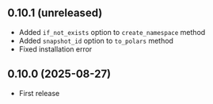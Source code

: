 ## 0.10.1 (unreleased)

- Added `if_not_exists` option to `create_namespace` method
- Added `snapshot_id` option to `to_polars` method
- Fixed installation error

## 0.10.0 (2025-08-27)

- First release
